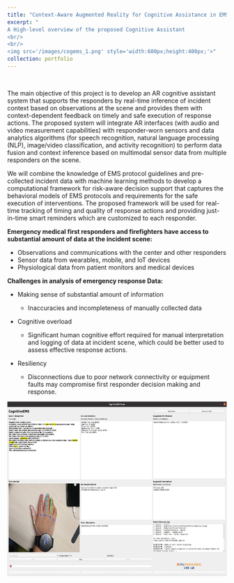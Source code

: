 ```yaml
---
title: "Context-Aware Augmented Reality for Cognitive Assistance in EMS"
excerpt: "
A High-level overview of the proposed Cognitive Assistant
<br/> 
<br/> 
<img src='/images/cogems_1.png' style='width:600px;height:400px;'>"
collection: portfolio
---
```


<br/>

The main objective of this project is to develop an AR cognitive assistant system that supports the
responders by real-time inference of incident context based on observations at the scene and
provides them with context-dependent feedback on timely and safe execution of response actions.
The proposed system will integrate AR interfaces (with audio and video measurement capabilities)
with responder-worn sensors and data analytics algorithms (for speech recognition, natural
language processing (NLP), image/video classification, and activity recognition) to perform data
fusion and context inference based on multimodal sensor data from multiple responders on the
scene.

 We will combine the knowledge of EMS protocol guidelines and pre-collected incident data
with machine learning methods to develop a computational framework for risk-aware decision
support that captures the behavioral models of EMS protocols and requirements for the safe
execution of interventions. The proposed framework will be used for real-time tracking of timing
and quality of response actions and providing just-in-time smart reminders which are customized
to each responder. 


**Emergency medical first responders and firefighters have access to substantial amount of data at the incident scene:**

- Observations and communications with the center and other responders
- Sensor data from wearables, mobile, and IoT devices
- Physiological data from patient monitors and medical devices



**Challenges in analysis of emergency response Data:**

- Making sense of substantial amount of information
  - Inaccuracies and incompleteness of manually collected data 
- Cognitive overload
  - Significant human cognitive effort required for manual interpretation and logging of data at incident scene, which could be better used to assess effective response actions.

- Resiliency
  - Disconnections due to poor network connectivity or equipment faults may compromise first responder decision making and response.





<img src='/images/cogems-gui.png' style='width:600px;height:400px;'>